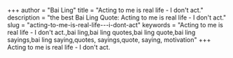 +++
author = "Bai Ling"
title = "Acting to me is real life - I don't act."
description = "the best Bai Ling Quote: Acting to me is real life - I don't act."
slug = "acting-to-me-is-real-life---i-dont-act"
keywords = "Acting to me is real life - I don't act.,bai ling,bai ling quotes,bai ling quote,bai ling sayings,bai ling saying,quotes, sayings,quote, saying, motivation"
+++
Acting to me is real life - I don't act.
